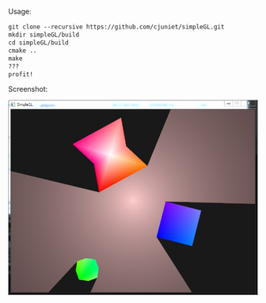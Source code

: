 Usage:

    git clone --recursive https://github.com/cjuniet/simpleGL.git
    mkdir simpleGL/build
    cd simpleGL/build
    cmake ..
    make
    ???
    profit!

Screenshot:

![8b8d149](8b8d149.jpg)

